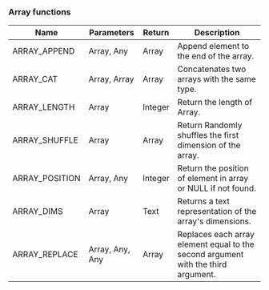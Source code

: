 ### Array functions

| Name           | Parameters      | Return  | Description                                                                       |
| -------------- | --------------- | ------- | --------------------------------------------------------------------------------- |
| ARRAY_APPEND   | Array, Any      | Array   | Append element to the end of the array.                                           |
| ARRAY_CAT      | Array, Array    | Array   | Concatenates two arrays with the same type.                                       |
| ARRAY_LENGTH   | Array           | Integer | Return the length of Array.                                                       |
| ARRAY_SHUFFLE  | Array           | Array   | Return Randomly shuffles the first dimension of the array.                        |
| ARRAY_POSITION | Array, Any      | Integer | Return the position of element in array or NULL if not found.                     |
| ARRAY_DIMS     | Array           | Text    | Returns a text representation of the array's dimensions.                          |
| ARRAY_REPLACE  | Array, Any, Any | Array   | Replaces each array element equal to the second argument with the third argument. |